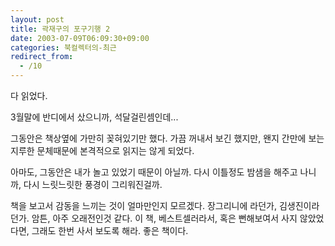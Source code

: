 ```yaml
---
layout: post
title: 곽재구의 포구기행 2
date: 2003-07-09T06:09:30+09:00
categories: 북컬렉터의-최근
redirect_from:
  - /10
---
```




다 읽었다.

3월말에 반디에서 샀으니까, 석달걸린셈인데...

그동안은 책상옆에 가만히 꽂혀있기만 했다. 가끔 꺼내서 보긴 했지만, 왠지 간만에 보는 지루한 문체때문에 본격적으로 읽지는 않게 되었다.

아마도, 그동안은 내가 놀고 있었기 때문이 아닐까. 다시 이틀정도 밤샘을 해주고 나니까, 다시 느릿느릿한 풍경이 그리워진걸까.

책을 보고서 감동을 느끼는 것이 얼마만인지 모르겠다. 장그리니에 라던가, 김생진이라던가. 암튼, 아주 오래전인것 같다. 이 책, 베스트셀러라서, 혹은 뻔해보여서 사지 않았었다면, 그래도 한번 사서 보도록 해라. 좋은 책이다.
